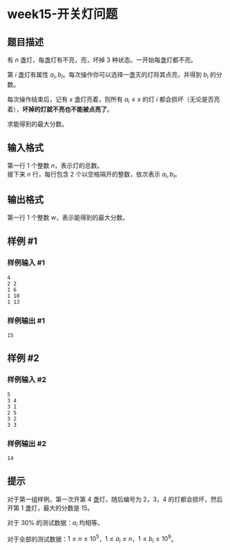 # week15-开关灯问题

## 题目描述

有 $n$ 盏灯，每盏灯有不亮，亮，坏掉 $3$ 种状态。一开始每盏灯都不亮。

第 $i$ 盏灯有属性 $a_i,b_i$。每次操作你可以选择一盏灭的灯将其点亮，并得到 $b_i$ 的分数。

每次操作结束后，记有 $x$ 盏灯亮着，则所有 $a_i \le x$ 的灯 $i$ 都会损坏（无论是否亮着），**坏掉的灯就不亮也不能被点亮了**。

求能得到的最大分数。

## 输入格式

第一行 $1$ 个整数 $n$，表示灯的总数。  
接下来 $n$ 行，每行包含 $2$ 个以空格隔开的整数，依次表示 $a_i,b_i$。

## 输出格式

第一行 $1$ 个整数 $w$，表示能得到的最大分数。

## 样例 #1

### 样例输入 #1

```
4
2 2
1 6
1 10
1 13
```

### 样例输出 #1

```
15
```

## 样例 #2

### 样例输入 #2

```
5
3 4
3 1
2 5
3 2
3 3
```

### 样例输出 #2

```
14
```

## 提示

对于第一组样例，第一次开第 $4$ 盏灯，随后编号为 $2$，$3$，$4$ 的灯都会损坏，然后开第 $1$ 盏灯，最大的分数是 $15$。


对于 $30\%$ 的测试数据：$a_i$ 均相等。

对于全部的测试数据：$1\le n\le 10^5$，$1\le a_i\le n$，$1\le b_i\le 10^9$。